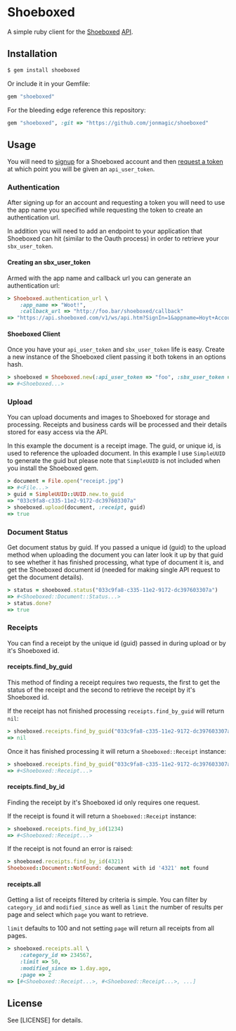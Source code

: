 # Shoeboxed

A simple ruby client for the [Shoeboxed](http://shoeboxed.com) [API](http://developer.shoeboxed.com).

## Installation

```bash
$ gem install shoeboxed
```

Or include it in your Gemfile:

```ruby
gem "shoeboxed"
```

For the bleeding edge reference this repository:

```ruby
gem "shoeboxed", :git => "https://github.com/jonmagic/shoeboxed"
```

## Usage

You will need to [signup](https://app.shoeboxed.com/landing/registration3.htm) for a Shoeboxed account and then [request a token](https://app.shoeboxed.com/member/account-api-keys.htm) at which point you will be given an ```api_user_token```.

### Authentication

After signing up for an account and requesting a token you will need to use the app name you specified while requesting the token to create an authentication url.

In addition you will need to add an endpoint to your application that Shoeboxed can hit (similar to the Oauth process) in order to retrieve your ```sbx_user_token```.

#### Creating an sbx_user_token

Armed with the app name and callback url you can generate an authentication url:

```ruby
> Shoeboxed.authentication_url \
    :app_name => "Woot!",
    :callback_url => "http://foo.bar/shoeboxed/callback"
=> "https://api.shoeboxed.com/v1/ws/api.htm?SignIn=1&appname=Hoyt+Accounting&appurl=http%3A%2F%2Ffoo.bar%2Fshoeboxed%2Fcallback&appparams="
```

#### Shoeboxed Client

Once you have your ```api_user_token``` and ```sbx_user_token``` life is easy. Create a new instance of the Shoeboxed client passing it both tokens in an options hash.

```ruby
> shoeboxed = Shoeboxed.new(:api_user_token => "foo", :sbx_user_token => "bar")
=> #<Shoeboxed...>
```

### Upload

You can upload documents and images to Shoeboxed for storage and processing. Receipts and business cards will be processed and their details stored for easy access via the API.

In this example the document is a receipt image. The guid, or unique id, is used to reference the uploaded document. In this example I use ```SimpleUUID``` to generate the guid but please note that ```SimpleUUID``` is not included when you install the Shoeboxed gem.

```ruby
> document = File.open("receipt.jpg")
=> #<File...>
> guid = SimpleUUID::UUID.new.to_guid
=> "033c9fa8-c335-11e2-9172-dc397603307a"
> shoeboxed.upload(document, :receipt, guid)
=> true
```

### Document Status

Get document status by guid. If you passed a unique id (guid) to the upload method when uploading the document you can later look it up by that guid to see whether it has finished processing, what type of document it is, and get the Shoeboxed document id (needed for making single API request to get the document details).

```ruby
> status = shoeboxed.status("033c9fa8-c335-11e2-9172-dc397603307a")
=> #<Shoeboxed::Document::Status...>
> status.done?
=> true
```

### Receipts

You can find a receipt by the unique id (guid) passed in during upload or by it's Shoeboxed id.

#### receipts.find_by_guid

This method of finding a receipt requires two requests, the first to get the status of the receipt and the second to retrieve the receipt by it's Shoeboxed id.

If the receipt has not finished processing ```receipts.find_by_guid``` will return ```nil```:

```ruby
> shoeboxed.receipts.find_by_guid("033c9fa8-c335-11e2-9172-dc397603307a")
=> nil
```

Once it has finished processing it will return a ```Shoeboxed::Receipt``` instance:

```ruby
> shoeboxed.receipts.find_by_guid("033c9fa8-c335-11e2-9172-dc397603307a")
=> #<Shoeboxed::Receipt...>
```

#### receipts.find_by_id

Finding the receipt by it's Shoeboxed id only requires one request.

If the receipt is found it will return a ```Shoeboxed::Receipt``` instance:

```ruby
> shoeboxed.receipts.find_by_id(1234)
=> #<Shoeboxed::Receipt...>
```

If the receipt is not found an error is raised:

```ruby
> shoeboxed.receipts.find_by_id(4321)
Shoeboxed::Document::NotFound: document with id '4321' not found
```

#### receipts.all

Getting a list of receipts filtered by criteria is simple. You can filter by ```category_id``` and ```modified_since``` as well as ```limit``` the number of results per page and select which ```page``` you want to retrieve.

```limit``` defaults to 100 and not setting ```page``` will return all receipts from all pages.

```ruby
> shoeboxed.receipts.all \
    :category_id => 234567,
    :limit => 50,
    :modified_since => 1.day.ago,
    :page => 2
=> [#<Shoeboxed::Receipt...>, #<Shoeboxed::Receipt...>, ...]
```

## License

See [LICENSE] for details.
